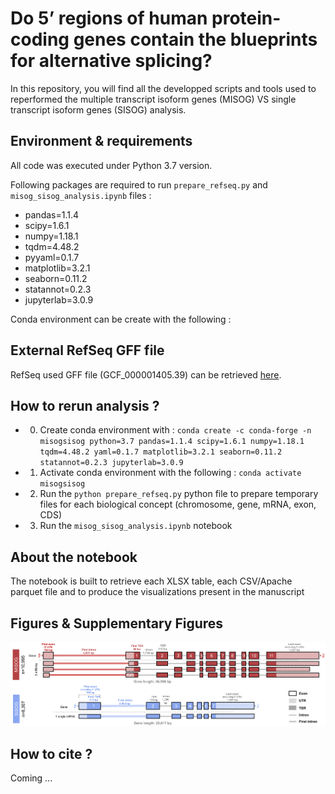 # Do 5’ regions of human protein-coding genes contain the blueprints for alternative splicing?

In this repository, you will find all the developped scripts and tools used to reperformed the multiple transcript isoform genes (MISOG) VS single transcript isoform genes (SISOG) analysis.

## Environment & requirements

All code was executed under Python 3.7 version.

Following packages are required to run `prepare_refseq.py` and `misog_sisog_analysis.ipynb` files : 
- pandas=1.1.4
- scipy=1.6.1
- numpy=1.18.1
- tqdm=4.48.2
- pyyaml=0.1.7
- matplotlib=3.2.1
- seaborn=0.11.2
- statannot=0.2.3
- jupyterlab=3.0.9


Conda environment can be create with the following : 


## External RefSeq GFF file 

RefSeq used GFF file (GCF_000001405.39) can be retrieved [here](https://ftp.ncbi.nlm.nih.gov/refseq/H_sapiens/annotation/annotation_releases/109.20210514/GCF_000001405.39_GRCh38.p13/GCF_000001405.39_GRCh38.p13_genomic.gff.gz).

## How to rerun analysis ? 

- 0. Create conda environment with : `conda create -c conda-forge -n misogsisog python=3.7 pandas=1.1.4 scipy=1.6.1 numpy=1.18.1 tqdm=4.48.2 yaml=0.1.7 matplotlib=3.2.1 seaborn=0.11.2 statannot=0.2.3 jupyterlab=3.0.9` 
- 1. Activate conda environment with the following : `conda activate misogsisog`
- 2. Run the `python prepare_refseq.py` python file to prepare temporary files for each biological concept (chromosome, gene, mRNA, exon, CDS)
- 3. Run the `misog_sisog_analysis.ipynb` notebook 

## About the notebook

The notebook is built to retrieve each XLSX table, each CSV/Apache parquet file and to produce the visualizations present in the manuscript

## Figures & Supplementary Figures

![image info](./Figures/Figure1.png)


## How to cite ?

Coming ...
